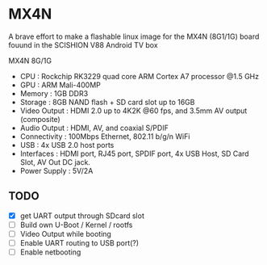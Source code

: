 # MX4N

A brave effort to make a flashable linux image for the MX4N (8G1/1G) board fouund in the SCISHION V88 Android TV box


MX4N 8G/1G


- CPU : Rockchip RK3229 quad core ARM Cortex A7 processor @1.5 GHz
- GPU : ARM Mali-400MP
- Memory : 1GB DDR3
- Storage : 8GB NAND flash + SD card slot up to 16GB
- Video Output : HDMI 2.0 up to 4K2K @60 fps, and 3.5mm AV output (composite)
- Audio Output : HDMI, AV, and coaxial S/PDIF
- Connectivity : 100Mbps Ethernet, 802.11 b/g/n WiFi
- USB : 4x USB 2.0 host ports
- Interfaces : HDMI port, RJ45 port, SPDIF port, 4x USB Host, SD Card Slot, AV Out DC jack.
- Power Supply : 5V/2A

## TODO
- [x] get UART output through SDcard slot
- [ ] Build own U-Boot / Kernel / rootfs
- [ ] Video Output while booting
- [ ] Enable UART routing to USB port(?)
- [ ] Enable netbooting

